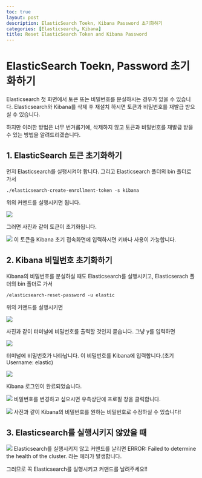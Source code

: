 ```yaml
---
toc: true
layout: post
description: ElasticSearch Toekn, Kibana Password 초기화하기
categories: [Elasticsearch, Kibana]
title: Reset ElasticSearch Token and Kibana Password
---
```


# ElasticSearch Toekn, Password 초기화하기

Elasticsearch 첫 화면에서 토큰 또는 비밀번호를 분실하시는 경우가 있을 수 있습니다.
Elasticsearch와 Kibana를 삭제 후 재설치 하시면
토큰과 비밀번호를 재발급 받으실 수 있습니다.

하지만 이러한 방법은 너무 번거롭기에, 삭제하지 않고
토큰과 비밀번호를 재발급 받을 수 있는 방법을 알려드리겠습니다.

## 1. ElasticSearch 토큰 초기화하기

먼저 Elasticsearch를 실행시켜야 합니다.
그리고 Elasticsearch 폴더의 bin 폴더로 가서

```shell
./elasticsearch-create-enrollment-token -s kibana
```

위의 커맨드를 실행시키면 됩니다.

![]({{site.baseurl}}/images/token1.PNG)

그러면 사진과 같이 토큰이 초기화됩니다.

![]({{site.baseurl}}/images/inter6.PNG)
이 토큰을 Kibana 초기 접속화면에 입력하시면 키바나 사용이 가능합니다.

## 2. Kibana 비밀번호 초기화하기

Kibana의 비밀번호를 분실하실 때도
Elasticsearch를 실행시키고, Elasticserach 폴더의
bin 폴더로 가서

```
/elasticsearch-reset-password -u elastic
```

위의 커맨드를 실행시키면

![]({{site.baseurl}}/images/token2.PNG)

사진과 같이 터미널에 비밀번호를 출력할 것인지 묻습니다.
그냥 y를 입력하면

![]({{site.baseurl}}/images/token3.PNG)

터미널에 비밀번호가 나타납니다.
이 비밀번호를 Kibana에 입력합니다.(초기 Username: elastic)

![]({{site.baseurl}}/images/token5.PNG)

Kibana 로그인이 완료되었습니다.

![]({{site.baseurl}}/images/token6.PNG)
비밀번호를 변경하고 싶으시면 우측상단에 프로필 창을 클릭합니다.

![]({{site.baseurl}}/images/token7.PNG)
사진과 같이 Kibana의 비밀번호를 원하는 비밀번호로 수정하실 수 있습니다!

## 3. Elasticsearch를 실행시키지 않았을 때

![]({{site.baseurl}}/images/token8.PNG)
Elasticsearch를 실행시키지 않고 커맨드를 날리면
ERROR: Failed to determine the health of the cluster. 라는 에러가 발생합니다.

그러므로 꼭 Elasticsearch를 실행시키고 커맨드를 날려주세요!!
